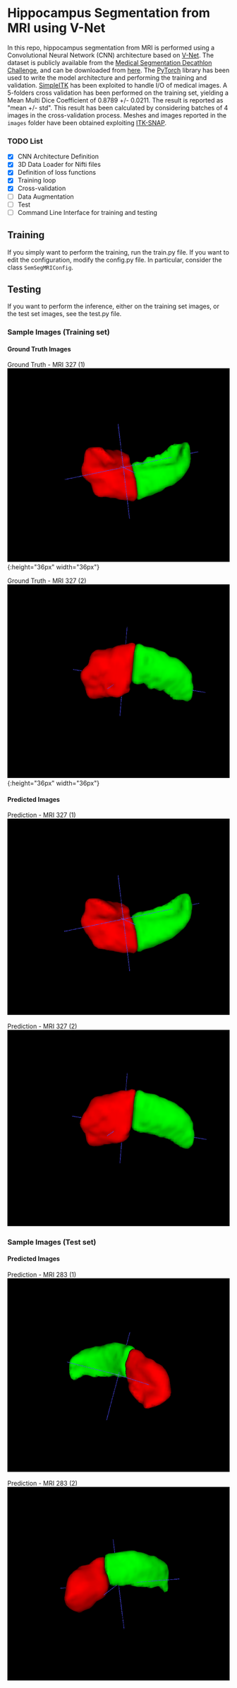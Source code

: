 # Hippocampus Segmentation from MRI using V-Net
In this repo, hippocampus segmentation from MRI is performed 
using a Convolutional Neural Network (CNN) architecture based on
[V-Net](https://arxiv.org/abs/1606.04797).
The dataset is publicly available from the 
[Medical Segmentation Decathlon Challenge](http://medicaldecathlon.com/),
and can be downloaded from 
[here](https://drive.google.com/drive/folders/1HqEgzS8BV2c7xYNrZdEAnrHk7osJJ--2).
The [PyTorch](https://pytorch.org/) library has been used to write the model architecture 
and performing the training and validation. [SimpleITK](https://simpleitk.org/) 
has been exploited to handle I/O of medical images.
A 5-folders cross validation has been performed on the training set, yielding a 
Mean Multi Dice Coefficient of 0.8789 +/- 0.0211.
The result is reported as "mean +/- std". This result has been calculated by 
considering batches of 4 images in the cross-validation process.
Meshes and images reported in the ```images``` folder have been obtained exploiting 
[ITK-SNAP](http://www.itksnap.org/).

### TODO List
- [x] CNN Architecture Definition
- [x] 3D Data Loader for Nifti files
- [x] Definition of loss functions
- [x] Training loop
- [x] Cross-validation
- [ ] Data Augmentation
- [ ] Test
- [ ] Command Line Interface for training and testing 

## Training
If you simply want to perform the training, run the train.py file.
If you want to edit the configuration, modify the config.py file.
In particular, consider the class ```SemSegMRIConfig```.

## Testing
If you want to perform the inference, either on the training set images, or the
test set images, see the test.py file.

### Sample Images (Training set)
#### Ground Truth Images
Ground Truth - MRI 327 (1)
![Ground Truth - MRI 327 (1)](images/327_gt_01.png){:height="36px" width="36px"}

Ground Truth - MRI 327 (2)
![Ground Truth - MRI 327 (2)](images/327_gt_02.png){:height="36px" width="36px"}
#### Predicted Images
Prediction   - MRI 327 (1)
![Prediction   - MRI 327 (1)](images/327_pred_01.png)

Prediction   - MRI 327 (2)
![Prediction   - MRI 327 (2)](images/327_pred_02.png)
 
### Sample Images (Test set)
#### Predicted Images
Prediction   - MRI 283 (1)
![Prediction   - MRI 283 (1)](images/283_pred_01.png)

Prediction   - MRI 283 (2)
![Prediction   - MRI 283 (2)](images/283_pred_02.png)

